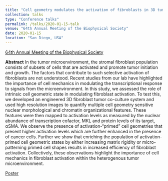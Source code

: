```yaml
---
title: "Cell geometry modulates the activation of fibroblasts in 3D tumor microenvironments"
collection: talks
type: "Conference talks"
permalink: /talks/2020-01-15-talk
venue: "64th Annual Meeting of the Biophysical Society"
date: 2020-01-15
location: "San Diego, USA"
---
```


[64th Annual Meeting of the Biophysical Society](https://www.biophysics.org/2020meeting/program/)

**Abstract** 
In the tumor microenvironment, the stromal fibroblast population consists of subsets of cells that are
activated and promote tumor initiation and growth. The factors that contribute to such selective activation of
fibroblasts are not understood. Recent studies from our lab have highlighted the importance of cell mechanics
in modulating the transcriptional response to signals from the microenvironment. In this study, we assessed
the role of intrinsic cell geometric state in modulating fibroblast activation. To test this, we developed an
engineered 3D fibroblast tumor co-culture system and used high resolution images to quantify multiple
cell geometry sensitive nuclear morphological and chromatin organizational features. These features were
then mapped to activation levels as measured by the nuclear abundance of transcription cofactor, MKL
and protein levels of its target, αSMA. We observe the presence of activation-“primed” cell geometries that
present higher activation levels which are further enhanced in the presence of cancer cells. Further we
show that enriching the population of activation-primed cell geometric states by either increasing matrix
rigidity or micro-patterning primed cell shapes results in increased efficiency of fibroblast activation.
Collectively, these observations highlight the importance of cell mechanics in fibroblast activation within
the heterogenous tumor microenvironment.

[Poster](https://SaradhaVenkatachalapathy.github.io/files/Poster_annualBPS_2020.pdf)
